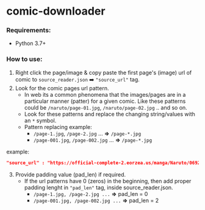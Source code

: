 # comic-downloader

### Requirements:
- Python 3.7+

### How to use:
1. Right click the page/image & copy paste the first page's (image) url of comic to `source_reader.json` ➡️ `"source_url"` tag.
2. Look for the comic pages url pattern. 
    - In web its a common phenomena that the images/pages are in a particular manner (patter) for a given comic. Like these patterns could be `/naruto/page-01.jpg`, `/naruto/page-02.jpg` .. and so on.
    - Look for these patterns and replace the changing string/values with an `*` symbol.
    - Pattern replacing example:
        - `/page-1.jpg`, `/page-2.jpg` ... __=>__ `/page-*.jpg`
        - `/page-001.jpg`, `/page-002.jpg` ... __=>__ `/page-*.jpg`

example:
```json
"source_url" : "https://official-complete-2.eorzea.us/manga/Naruto/0692-*.png"
```
3. Provide padding value (pad_len) if required.
    - If the url patterns have 0 (zeros) in the beginning, then add proper padding lenght in `"pad_len"` tag, inside source_reader.json.
        - `/page-1.jpg, /page-2.jpg ...` __=>__  pad_len = 0
        - `/page-001.jpg, /page-002.jpg ...` __=>__  pad_len = 2
